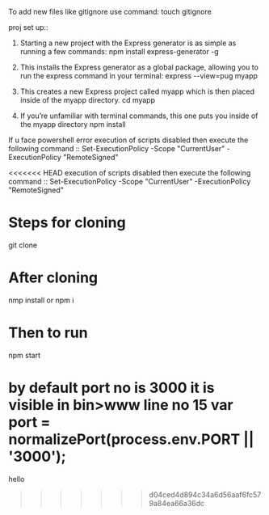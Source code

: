 
To add new files like gitignore use command:  touch gitignore

proj set up::

1) Starting a new project with the Express generator is as simple as running a few commands:
npm install express-generator -g

2) This installs the Express generator as a global package, allowing you to run the express command in your terminal:
express --view=pug myapp

3) This creates a new Express project called myapp which is then placed inside of the myapp directory.
cd myapp

4) If you’re unfamiliar with terminal commands, this one puts you inside of the myapp directory
npm install

If u face powershell error execution of scripts disabled then execute the following command ::
Set-ExecutionPolicy -Scope "CurrentUser" -ExecutionPolicy "RemoteSigned"

<<<<<<< HEAD
execution of scripts disabled then execute the following command ::
Set-ExecutionPolicy -Scope "CurrentUser" -ExecutionPolicy "RemoteSigned"


Steps for cloning
==================
git clone <git path>

After cloning
==============
nmp install or npm i

Then to run
============
npm start

by default port no is 3000
it is visible in bin>www line no 15
var port = normalizePort(process.env.PORT || '3000');
=======
hello
>>>>>>> d04ced4d894c34a6d56aaf6fc579a84ea66a36dc
